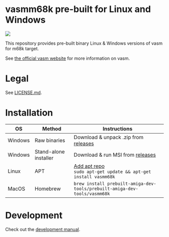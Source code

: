 
# vasmm68k pre-built for Linux and Windows

![](https://github.com/prebuilt-amiga-dev-tools/vasmm68k/workflows/Build/badge.svg)

This repository provides pre-built binary Linux & Windows versions of vasm for m68k target.

See [the official vasm website](http://sun.hasenbraten.de/vasm) for more information on vasm.

# Legal

See [LICENSE.md](LICENSE.md).

# Installation

| OS | Method | Instructions |
| --- | --- | --- |
| Windows | Raw binaries | Download & unpack .zip from [releases](https://github.com/prebuilt-amiga-dev-tools/vasmm68k/releases) |
| Windows | Stand-alone installer | Download & run MSI from [releases](https://github.com/prebuilt-amiga-dev-tools/vasmm68k/releases) |
| Linux | APT | [Add apt repo](https://github.com/prebuilt-amiga-dev-tools/apt/)<br>`sudo apt-get update && apt-get install vasmm68k` |
| MacOS | Homebrew | `brew install prebuilt-amiga-dev-tools/prebuilt-amiga-dev-tools/vasmm68k` |

# Development

Check out the [development manual](DEVELOPMENT.md).